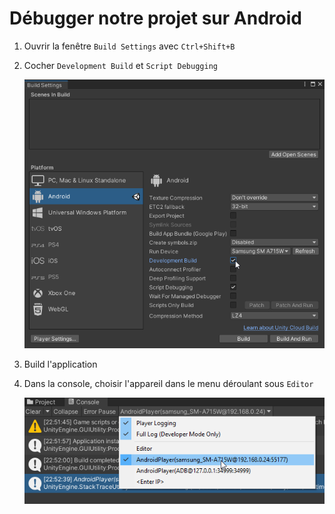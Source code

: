 # Débugger notre projet sur Android

1. Ouvrir la fenêtre `Build Settings` avec `Ctrl+Shift+B`
2. Cocher `Development Build`  et `Script Debugging`<br>

    ![](images/debugging/build_settings.png)

3. Build l'application
4. Dans la console, choisir l'appareil dans le menu déroulant sous `Editor`<br>

    ![](images/debugging/console_target.png)